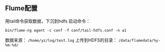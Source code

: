 ## Flume配置
用tail命令获取数据，下沉到hdfs 启动命令：
```
bin/flume-ng agent -c conf -f conf/tail-hdfs.conf -n a1
```

数据来源： `/home/yz/log/test.log`
上传到HDFS的目录： `/data/flumedata/%y-%m-%d/`

